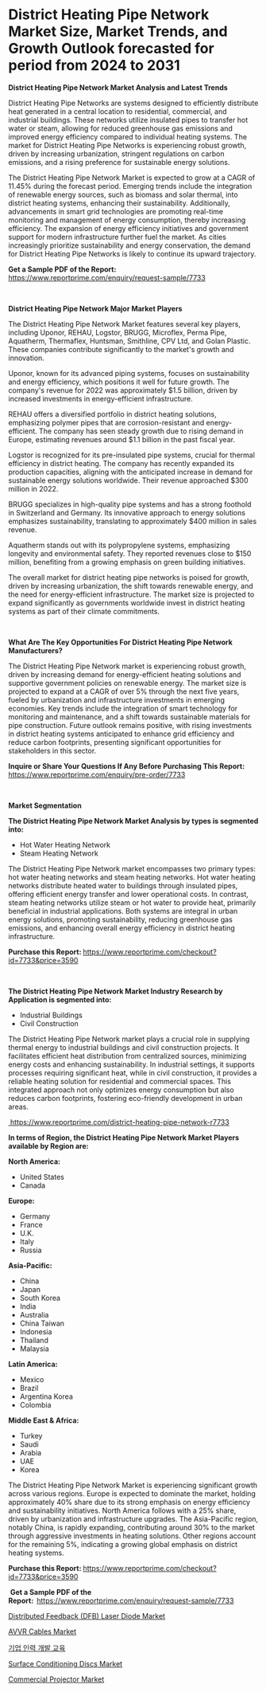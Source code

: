 <p><h1>District Heating Pipe Network Market Size, Market Trends, and Growth Outlook forecasted for period from 2024 to 2031</h1></p><p><strong>District Heating Pipe Network Market Analysis and Latest Trends</strong></p>
<p><p>District Heating Pipe Networks are systems designed to efficiently distribute heat generated in a central location to residential, commercial, and industrial buildings. These networks utilize insulated pipes to transfer hot water or steam, allowing for reduced greenhouse gas emissions and improved energy efficiency compared to individual heating systems. The market for District Heating Pipe Networks is experiencing robust growth, driven by increasing urbanization, stringent regulations on carbon emissions, and a rising preference for sustainable energy solutions.</p><p>The District Heating Pipe Network Market is expected to grow at a CAGR of 11.45% during the forecast period. Emerging trends include the integration of renewable energy sources, such as biomass and solar thermal, into district heating systems, enhancing their sustainability. Additionally, advancements in smart grid technologies are promoting real-time monitoring and management of energy consumption, thereby increasing efficiency. The expansion of energy efficiency initiatives and government support for modern infrastructure further fuel the market. As cities increasingly prioritize sustainability and energy conservation, the demand for District Heating Pipe Networks is likely to continue its upward trajectory.</p></p>
<p><strong>Get a Sample PDF of the Report:&nbsp;</strong> <a href="https://www.reportprime.com/enquiry/request-sample/7733">https://www.reportprime.com/enquiry/request-sample/7733</a></p>
<p>&nbsp;</p>
<p><strong>District Heating Pipe Network Major Market Players</strong></p>
<p><p>The District Heating Pipe Network Market features several key players, including Uponor, REHAU, Logstor, BRUGG, Microflex, Perma Pipe, Aquatherm, Thermaflex, Huntsman, Smithline, CPV Ltd, and Golan Plastic. These companies contribute significantly to the market's growth and innovation.</p><p>Uponor, known for its advanced piping systems, focuses on sustainability and energy efficiency, which positions it well for future growth. The company's revenue for 2022 was approximately $1.5 billion, driven by increased investments in energy-efficient infrastructure.</p><p>REHAU offers a diversified portfolio in district heating solutions, emphasizing polymer pipes that are corrosion-resistant and energy-efficient. The company has seen steady growth due to rising demand in Europe, estimating revenues around $1.1 billion in the past fiscal year.</p><p>Logstor is recognized for its pre-insulated pipe systems, crucial for thermal efficiency in district heating. The company has recently expanded its production capacities, aligning with the anticipated increase in demand for sustainable energy solutions worldwide. Their revenue approached $300 million in 2022.</p><p>BRUGG specializes in high-quality pipe systems and has a strong foothold in Switzerland and Germany. Its innovative approach to energy solutions emphasizes sustainability, translating to approximately $400 million in sales revenue.</p><p>Aquatherm stands out with its polypropylene systems, emphasizing longevity and environmental safety. They reported revenues close to $150 million, benefiting from a growing emphasis on green building initiatives.</p><p>The overall market for district heating pipe networks is poised for growth, driven by increasing urbanization, the shift towards renewable energy, and the need for energy-efficient infrastructure. The market size is projected to expand significantly as governments worldwide invest in district heating systems as part of their climate commitments.</p></p>
<p>&nbsp;</p>
<p><strong>What Are The Key Opportunities For District Heating Pipe Network Manufacturers?</strong></p>
<p><p>The District Heating Pipe Network market is experiencing robust growth, driven by increasing demand for energy-efficient heating solutions and supportive government policies on renewable energy. The market size is projected to expand at a CAGR of over 5% through the next five years, fueled by urbanization and infrastructure investments in emerging economies. Key trends include the integration of smart technology for monitoring and maintenance, and a shift towards sustainable materials for pipe construction. Future outlook remains positive, with rising investments in district heating systems anticipated to enhance grid efficiency and reduce carbon footprints, presenting significant opportunities for stakeholders in this sector.</p></p>
<p><strong>Inquire or Share Your Questions If Any Before Purchasing This Report:</strong> <a href="https://www.reportprime.com/enquiry/pre-order/7733">https://www.reportprime.com/enquiry/pre-order/7733</a></p>
<p>&nbsp;</p>
<p><strong>Market Segmentation</strong></p>
<p><strong>The District Heating Pipe Network Market Analysis by types is segmented into:</strong></p>
<p><ul><li>Hot Water Heating Network</li><li>Steam Heating Network</li></ul></p>
<p><p>The District Heating Pipe Network market encompasses two primary types: hot water heating networks and steam heating networks. Hot water heating networks distribute heated water to buildings through insulated pipes, offering efficient energy transfer and lower operational costs. In contrast, steam heating networks utilize steam or hot water to provide heat, primarily beneficial in industrial applications. Both systems are integral in urban energy solutions, promoting sustainability, reducing greenhouse gas emissions, and enhancing overall energy efficiency in district heating infrastructure.</p></p>
<p><strong>Purchase this Report:&nbsp;</strong><a href="https://www.reportprime.com/checkout?id=7733&price=3590">https://www.reportprime.com/checkout?id=7733&price=3590</a></p>
<p>&nbsp;</p>
<p><strong>The District Heating Pipe Network Market Industry Research by Application is segmented into:</strong></p>
<p><ul><li>Industrial Buildings</li><li>Civil Construction</li></ul></p>
<p><p>The District Heating Pipe Network market plays a crucial role in supplying thermal energy to industrial buildings and civil construction projects. It facilitates efficient heat distribution from centralized sources, minimizing energy costs and enhancing sustainability. In industrial settings, it supports processes requiring significant heat, while in civil construction, it provides a reliable heating solution for residential and commercial spaces. This integrated approach not only optimizes energy consumption but also reduces carbon footprints, fostering eco-friendly development in urban areas.</p></p>
<p><a href="https://www.reportprime.com/district-heating-pipe-network-r7733">&nbsp;https://www.reportprime.com/district-heating-pipe-network-r7733</a></p>
<p><strong>In terms of Region, the District Heating Pipe Network Market Players available by Region are:</strong></p>
<p>
    <p> <strong> North America: </strong>
        <ul>
            <li>United States</li>
            <li>Canada</li>
        </ul>
        </p> 
    <p> <strong> Europe: </strong>
        <ul>
            <li>Germany</li>
            <li>France</li>
            <li>U.K.</li>
            <li>Italy</li>
            <li>Russia</li>
        </ul>
        </p> 
    <p> <strong> Asia-Pacific: </strong>
        <ul>
            <li>China</li>
            <li>Japan</li>
            <li>South Korea</li>
            <li>India</li>
            <li>Australia</li>
            <li>China Taiwan</li>
            <li>Indonesia</li>
            <li>Thailand</li>
            <li>Malaysia</li>
        </ul>
        </p> 
    <p> <strong> Latin America: </strong>
        <ul>
            <li>Mexico</li>
            <li>Brazil</li>
            <li>Argentina Korea</li>
            <li>Colombia</li>
        </ul>
        </p> 
    <p> <strong> Middle East & Africa: </strong>
        <ul>
            <li>Turkey</li>
            <li>Saudi</li>
            <li>Arabia</li>
            <li>UAE</li>
            <li>Korea</li>
        </ul>
    </p>
    </p>
<p><p>The District Heating Pipe Network Market is experiencing significant growth across various regions. Europe is expected to dominate the market, holding approximately 40% share due to its strong emphasis on energy efficiency and sustainability initiatives. North America follows with a 25% share, driven by urbanization and infrastructure upgrades. The Asia-Pacific region, notably China, is rapidly expanding, contributing around 30% to the market through aggressive investments in heating solutions. Other regions account for the remaining 5%, indicating a growing global emphasis on district heating systems.</p></p>
<p><strong>Purchase this Report: </strong><a href="https://www.reportprime.com/checkout?id=7733&price=3590">https://www.reportprime.com/checkout?id=7733&price=3590</a></p>
<p>&nbsp;<strong>Get a Sample PDF of the Report:&nbsp;&nbsp;</strong><a href="https://www.reportprime.com/enquiry/request-sample/7733">https://www.reportprime.com/enquiry/request-sample/7733</a></p>
<p><strong></strong></p>
<p><p><a href="https://github.com/irfadac/Market-Research-Report-List-4/blob/main/distributed-feedback-dfb-laser-diode-market.md">Distributed Feedback (DFB) Laser Diode Market</a></p><p><a href="https://medium.com/@cpierre31945/avvr-cables-market-overview-global-market-trends-and-future-prospects-from-2024-to-2031-f502e2c8ef2a">AVVR Cables Market</a></p><p><a href="https://medium.com/@greggibson7876/%EC%84%B8%EA%B3%84-corporate-workforce-development-training-market-%EC%9D%80-2024%EC%97%90%EC%84%9C-2031%EB%A1%9C-%EC%97%B0%ED%8F%89%EA%B7%A0-%EC%A6%9D%EA%B0%80%EC%9C%A8%EC%9D%84-%EB%B3%B4%EC%9D%BC-%EA%B2%83%EC%9C%BC%EB%A1%9C-%EC%98%88%EC%83%81%EB%90%A9%EB%8B%88%EB%8B%A4-48da7ae8118a">기업 인력 개발 교육</a></p><p><a href="https://www.linkedin.com/pulse/global-surface-conditioning-discs-market-product-type-application-jlu5e?trackingId=OoS2yl2dTKOvm41qfSXPbA%3D%3D">Surface Conditioning Discs Market</a></p><p><a href="https://issuu.com/reportprime-2/docs/commercial-projector-market-size-20_2a3bec0b771b09">Commercial Projector Market</a></p></p>